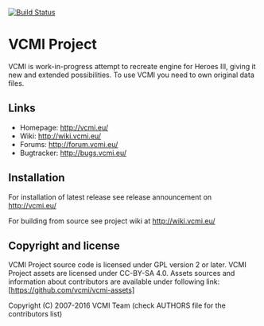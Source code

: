 [![Build Status](https://travis-ci.org/vcmi/vcmi.svg?branch=develop)](https://travis-ci.org/vcmi/vcmi)
# VCMI Project
VCMI is work-in-progress attempt to recreate engine for Heroes III, giving it new and extended possibilities. To use VCMI you need to own original data files.

## Links

 * Homepage:   http://vcmi.eu/
 * Wiki:       http://wiki.vcmi.eu/
 * Forums:     http://forum.vcmi.eu/
 * Bugtracker: http://bugs.vcmi.eu/

## Installation
For installation of latest release see release announcement on http://vcmi.eu/

For building from source see project wiki at http://wiki.vcmi.eu/

## Copyright and license

VCMI Project source code is licensed under GPL version 2 or later.
VCMI Project assets are licensed under CC-BY-SA 4.0. Assets sources and information about contributors are available under following link: [https://github.com/vcmi/vcmi-assets]

Copyright (C) 2007-2016  VCMI Team (check AUTHORS file for the contributors list)
